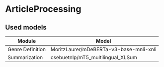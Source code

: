# ArticleProcessing

## Used models
Module | Model
-|-
Genre Definition | MoritzLaurer/mDeBERTa-v3-base-mnli-xnli
Summarization | csebuetnlp/mT5_multilingual_XLSum
